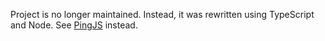 Project is no longer maintained. Instead, it was rewritten using TypeScript and Node. See [PingJS](https://github.com/manicmachine/ping-js-server) instead.
